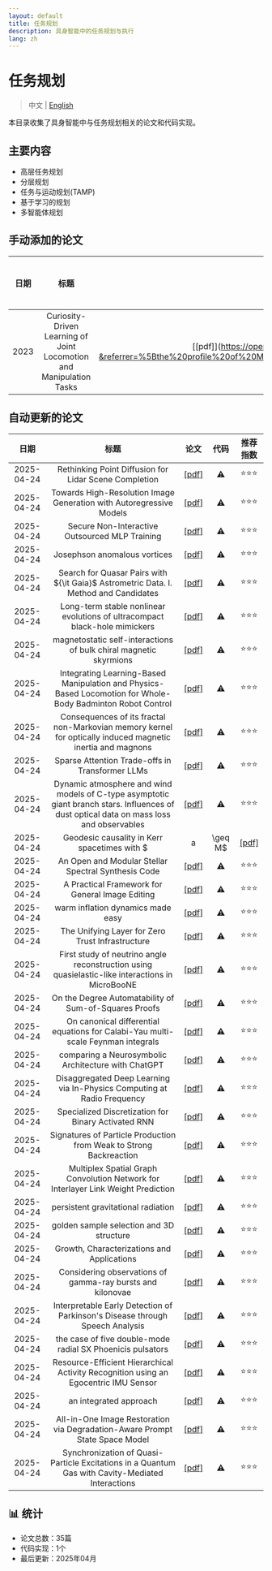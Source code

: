 ```yaml
---
layout: default
title: 任务规划
description: 具身智能中的任务规划与执行
lang: zh
---
```


# 任务规划

> 中文 | [English](README.md)

本目录收集了具身智能中与任务规划相关的论文和代码实现。

## 主要内容

- 高层任务规划
- 分层规划
- 任务与运动规划(TAMP)
- 基于学习的规划
- 多智能体规划

## 手动添加的论文

|日期|标题|论文|代码|推荐指数|
|:---:|:---:|:---:|:---:|:---:|
|2023|Curiosity-Driven Learning of Joint Locomotion and Manipulation Tasks|[[pdf]](https://openreview.net/forum?id=QG_ERxtDAP-&referrer=%5Bthe%20profile%20of%20Marco%20Hutter%5D(%2Fprofile%3Fid%3D~Marco_Hutter1)|[curiosity_tamp](https://github.com/example/curiosity_tamp)|⭐️⭐️|

## 自动更新的论文

|日期|标题|论文|代码|推荐指数|
|:---:|:---:|:---:|:---:|:---:|
|2025-04-24|Rethinking Point Diffusion for Lidar Scene Completion|[[pdf]](http://arxiv.org/abs/2504.17791v1)|⚠️|⭐️⭐️⭐️|
|2025-04-24|Towards High-Resolution Image Generation with Autoregressive Models|[[pdf]](http://arxiv.org/abs/2504.17789v1)|⚠️|⭐️⭐️⭐️|
|2025-04-24|Secure Non-Interactive Outsourced MLP Training|[[pdf]](http://arxiv.org/abs/2504.17785v1)|⚠️|⭐️⭐️⭐️|
|2025-04-24|Josephson anomalous vortices|[[pdf]](http://arxiv.org/abs/2504.17779v1)|⚠️|⭐️⭐️⭐️|
|2025-04-24|Search for Quasar Pairs with ${\it Gaia}$ Astrometric Data. I. Method and Candidates|[[pdf]](http://arxiv.org/abs/2504.17777v1)|⚠️|⭐️⭐️⭐️|
|2025-04-24|Long-term stable nonlinear evolutions of ultracompact black-hole mimickers|[[pdf]](http://arxiv.org/abs/2504.17775v1)|⚠️|⭐️⭐️⭐️|
|2025-04-24|magnetostatic self-interactions of bulk chiral magnetic skyrmions|[[pdf]](http://arxiv.org/abs/2504.17772v1)|⚠️|⭐️⭐️⭐️|
|2025-04-24|Integrating Learning-Based Manipulation and Physics-Based Locomotion for Whole-Body Badminton Robot Control|[[pdf]](http://arxiv.org/abs/2504.17771v1)|⚠️|⭐️⭐️⭐️|
|2025-04-24|Consequences of its fractal non-Markovian memory kernel for optically induced magnetic inertia and magnons|[[pdf]](http://arxiv.org/abs/2504.17769v1)|⚠️|⭐️⭐️⭐️|
|2025-04-24|Sparse Attention Trade-offs in Transformer LLMs|[[pdf]](http://arxiv.org/abs/2504.17768v1)|⚠️|⭐️⭐️⭐️|
|2025-04-24|Dynamic atmosphere and wind models of C-type asymptotic giant branch stars. Influences of dust optical data on mass loss and observables|[[pdf]](http://arxiv.org/abs/2504.17767v1)|⚠️|⭐️⭐️⭐️|
|2025-04-24|Geodesic causality in Kerr spacetimes with $|a|\geq M$|[[pdf]](http://arxiv.org/abs/2504.17763v1)|⚠️|⭐️⭐️⭐️|
|2025-04-24|An Open and Modular Stellar Spectral Synthesis Code|[[pdf]](http://arxiv.org/abs/2504.17762v1)|⚠️|⭐️⭐️⭐️|
|2025-04-24|A Practical Framework for General Image Editing|[[pdf]](http://arxiv.org/abs/2504.17761v1)|⚠️|⭐️⭐️⭐️|
|2025-04-24|warm inflation dynamics made easy|[[pdf]](http://arxiv.org/abs/2504.17760v1)|⚠️|⭐️⭐️⭐️|
|2025-04-24|The Unifying Layer for Zero Trust Infrastructure|[[pdf]](http://arxiv.org/abs/2504.17759v1)|⚠️|⭐️⭐️⭐️|
|2025-04-24|First study of neutrino angle reconstruction using quasielastic-like interactions in MicroBooNE|[[pdf]](http://arxiv.org/abs/2504.17758v1)|⚠️|⭐️⭐️⭐️|
|2025-04-24|On the Degree Automatability of Sum-of-Squares Proofs|[[pdf]](http://arxiv.org/abs/2504.17756v1)|⚠️|⭐️⭐️⭐️|
|2025-04-24|On canonical differential equations for Calabi-Yau multi-scale Feynman integrals|[[pdf]](http://arxiv.org/abs/2504.17757v1)|⚠️|⭐️⭐️⭐️|
|2025-04-24|comparing a Neurosymbolic Architecture with ChatGPT|[[pdf]](http://arxiv.org/abs/2504.17753v1)|⚠️|⭐️⭐️⭐️|
|2025-04-24|Disaggregated Deep Learning via In-Physics Computing at Radio Frequency|[[pdf]](http://arxiv.org/abs/2504.17752v1)|⚠️|⭐️⭐️⭐️|
|2025-04-24|Specialized Discretization for Binary Activated RNN|[[pdf]](http://arxiv.org/abs/2504.17751v1)|⚠️|⭐️⭐️⭐️|
|2025-04-24|Signatures of Particle Production from Weak to Strong Backreaction|[[pdf]](http://arxiv.org/abs/2504.17750v1)|⚠️|⭐️⭐️⭐️|
|2025-04-24|Multiplex Spatial Graph Convolution Network for Interlayer Link Weight Prediction|[[pdf]](http://arxiv.org/abs/2504.17749v1)|⚠️|⭐️⭐️⭐️|
|2025-04-24|persistent gravitational radiation|[[pdf]](http://arxiv.org/abs/2504.17746v1)|⚠️|⭐️⭐️⭐️|
|2025-04-24|golden sample selection and 3D structure|[[pdf]](http://arxiv.org/abs/2504.17744v1)|⚠️|⭐️⭐️⭐️|
|2025-04-24|Growth, Characterizations and Applications|[[pdf]](http://arxiv.org/abs/2504.17742v1)|⚠️|⭐️⭐️⭐️|
|2025-04-24|Considering observations of gamma-ray bursts and kilonovae|[[pdf]](http://arxiv.org/abs/2504.17741v1)|⚠️|⭐️⭐️⭐️|
|2025-04-24|Interpretable Early Detection of Parkinson's Disease through Speech Analysis|[[pdf]](http://arxiv.org/abs/2504.17739v1)|⚠️|⭐️⭐️⭐️|
|2025-04-24|the case of five double-mode radial SX Phoenicis pulsators|[[pdf]](http://arxiv.org/abs/2504.17738v1)|⚠️|⭐️⭐️⭐️|
|2025-04-24|Resource-Efficient Hierarchical Activity Recognition using an Egocentric IMU Sensor|[[pdf]](http://arxiv.org/abs/2504.17735v1)|⚠️|⭐️⭐️⭐️|
|2025-04-24|an integrated approach|[[pdf]](http://arxiv.org/abs/2504.17733v1)|⚠️|⭐️⭐️⭐️|
|2025-04-24|All-in-One Image Restoration via Degradation-Aware Prompt State Space Model|[[pdf]](http://arxiv.org/abs/2504.17732v1)|⚠️|⭐️⭐️⭐️|
|2025-04-24|Synchronization of Quasi-Particle Excitations in a Quantum Gas with Cavity-Mediated Interactions|[[pdf]](http://arxiv.org/abs/2504.17731v1)|⚠️|⭐️⭐️⭐️|

## 📊 统计

- 论文总数：35篇
- 代码实现：1个
- 最后更新：2025年04月
